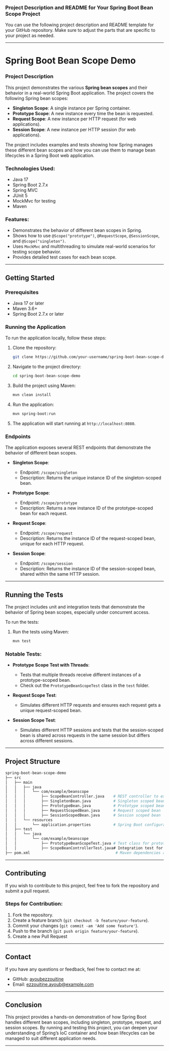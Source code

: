 ### Project Description and README for Your Spring Boot Bean Scope Project

You can use the following project description and README template for your GitHub repository. Make sure to adjust the parts that are specific to your project as needed.

---

# Spring Boot Bean Scope Demo

### Project Description

This project demonstrates the various **Spring bean scopes** and their behavior in a real-world Spring Boot application. The project covers the following Spring bean scopes:

- **Singleton Scope**: A single instance per Spring container.
- **Prototype Scope**: A new instance every time the bean is requested.
- **Request Scope**: A new instance per HTTP request (for web applications).
- **Session Scope**: A new instance per HTTP session (for web applications).

The project includes examples and tests showing how Spring manages these different bean scopes and how you can use them to manage bean lifecycles in a Spring Boot web application.

### Technologies Used:
- Java 17
- Spring Boot 2.7.x
- Spring MVC
- JUnit 5
- MockMvc for testing
- Maven

### Features:
- Demonstrates the behavior of different bean scopes in Spring.
- Shows how to use `@Scope("prototype")`, `@RequestScope`, `@SessionScope`, and `@Scope("singleton")`.
- Uses `MockMvc` and multithreading to simulate real-world scenarios for testing scope behavior.
- Provides detailed test cases for each bean scope.

---

## Getting Started

### Prerequisites

- Java 17 or later
- Maven 3.6+
- Spring Boot 2.7.x or later

### Running the Application

To run the application locally, follow these steps:

1. Clone the repository:

    ```bash
    git clone https://github.com/your-username/spring-boot-bean-scope-demo.git
    ```

2. Navigate to the project directory:

    ```bash
    cd spring-boot-bean-scope-demo
    ```

3. Build the project using Maven:

    ```bash
    mvn clean install
    ```

4. Run the application:

    ```bash
    mvn spring-boot:run
    ```

5. The application will start running at `http://localhost:8080`.

### Endpoints

The application exposes several REST endpoints that demonstrate the behavior of different bean scopes.

- **Singleton Scope**: 
  - Endpoint: `/scope/singleton`
  - Description: Returns the unique instance ID of the singleton-scoped bean.

- **Prototype Scope**: 
  - Endpoint: `/scope/prototype`
  - Description: Returns a new instance ID of the prototype-scoped bean for each request.

- **Request Scope**: 
  - Endpoint: `/scope/request`
  - Description: Returns the instance ID of the request-scoped bean, unique for each HTTP request.

- **Session Scope**: 
  - Endpoint: `/scope/session`
  - Description: Returns the instance ID of the session-scoped bean, shared within the same HTTP session.

---

## Running the Tests

The project includes unit and integration tests that demonstrate the behavior of Spring bean scopes, especially under concurrent access.

To run the tests:

1. Run the tests using Maven:

    ```bash
    mvn test
    ```

### Notable Tests:

- **Prototype Scope Test with Threads**: 
  - Tests that multiple threads receive different instances of a prototype-scoped bean.
  - Check out the `PrototypeBeanScopeTest` class in the `test` folder.

- **Request Scope Test**:
  - Simulates different HTTP requests and ensures each request gets a unique request-scoped bean.

- **Session Scope Test**:
  - Simulates different HTTP sessions and tests that the session-scoped bean is shared across requests in the same session but differs across different sessions.

---

## Project Structure

```bash
spring-boot-bean-scope-demo
├── src
│   ├── main
│   │   ├── java
│   │   │   └── com/example/beanscope
│   │   │       ├── ScopeBeanController.java    # REST controller to expose bean scope behavior
│   │   │       ├── SingletonBean.java          # Singleton scoped bean
│   │   │       ├── PrototypeBean.java          # Prototype scoped bean
│   │   │       ├── RequestScopedBean.java      # Request scoped bean
│   │   │       ├── SessionScopedBean.java      # Session scoped bean
│   │   └── resources
│   │       └── application.properties          # Spring Boot configuration
│   ├── test
│   │   └── java
│   │       └── com/example/beanscope
│   │           ├── PrototypeBeanScopeTest.java # Test class for prototype bean scope using threads
│   │           ├── ScopeBeanControllerTest.java# Integration test for various scopes
├── pom.xml                                      # Maven dependencies and build configuration
```

---

## Contributing

If you wish to contribute to this project, feel free to fork the repository and submit a pull request.

### Steps for Contribution:

1. Fork the repository.
2. Create a feature branch (`git checkout -b feature/your-feature`).
3. Commit your changes (`git commit -am 'Add some feature'`).
4. Push to the branch (`git push origin feature/your-feature`).
5. Create a new Pull Request

---

## Contact

If you have any questions or feedback, feel free to contact me at:

- GitHub: [ayoubezzouitine](https://github.com/ayoubezzouitine)
- Email: ezzouitine.ayoub@example.com

---

## Conclusion

This project provides a hands-on demonstration of how Spring Boot handles different bean scopes, including singleton, prototype, request, and session scopes. By running and testing this project, you can deepen your understanding of Spring’s IoC container and how bean lifecycles can be managed to suit different application needs.

---
